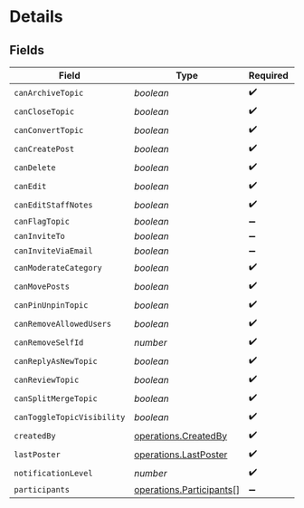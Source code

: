 # Details


## Fields

| Field                                                                       | Type                                                                        | Required                                                                    | Description                                                                 |
| --------------------------------------------------------------------------- | --------------------------------------------------------------------------- | --------------------------------------------------------------------------- | --------------------------------------------------------------------------- |
| `canArchiveTopic`                                                           | *boolean*                                                                   | :heavy_check_mark:                                                          | N/A                                                                         |
| `canCloseTopic`                                                             | *boolean*                                                                   | :heavy_check_mark:                                                          | N/A                                                                         |
| `canConvertTopic`                                                           | *boolean*                                                                   | :heavy_check_mark:                                                          | N/A                                                                         |
| `canCreatePost`                                                             | *boolean*                                                                   | :heavy_check_mark:                                                          | N/A                                                                         |
| `canDelete`                                                                 | *boolean*                                                                   | :heavy_check_mark:                                                          | N/A                                                                         |
| `canEdit`                                                                   | *boolean*                                                                   | :heavy_check_mark:                                                          | N/A                                                                         |
| `canEditStaffNotes`                                                         | *boolean*                                                                   | :heavy_check_mark:                                                          | N/A                                                                         |
| `canFlagTopic`                                                              | *boolean*                                                                   | :heavy_minus_sign:                                                          | N/A                                                                         |
| `canInviteTo`                                                               | *boolean*                                                                   | :heavy_minus_sign:                                                          | N/A                                                                         |
| `canInviteViaEmail`                                                         | *boolean*                                                                   | :heavy_minus_sign:                                                          | N/A                                                                         |
| `canModerateCategory`                                                       | *boolean*                                                                   | :heavy_check_mark:                                                          | N/A                                                                         |
| `canMovePosts`                                                              | *boolean*                                                                   | :heavy_check_mark:                                                          | N/A                                                                         |
| `canPinUnpinTopic`                                                          | *boolean*                                                                   | :heavy_check_mark:                                                          | N/A                                                                         |
| `canRemoveAllowedUsers`                                                     | *boolean*                                                                   | :heavy_check_mark:                                                          | N/A                                                                         |
| `canRemoveSelfId`                                                           | *number*                                                                    | :heavy_check_mark:                                                          | N/A                                                                         |
| `canReplyAsNewTopic`                                                        | *boolean*                                                                   | :heavy_check_mark:                                                          | N/A                                                                         |
| `canReviewTopic`                                                            | *boolean*                                                                   | :heavy_check_mark:                                                          | N/A                                                                         |
| `canSplitMergeTopic`                                                        | *boolean*                                                                   | :heavy_check_mark:                                                          | N/A                                                                         |
| `canToggleTopicVisibility`                                                  | *boolean*                                                                   | :heavy_check_mark:                                                          | N/A                                                                         |
| `createdBy`                                                                 | [operations.CreatedBy](../../../sdk/models/operations/createdby.md)         | :heavy_check_mark:                                                          | N/A                                                                         |
| `lastPoster`                                                                | [operations.LastPoster](../../../sdk/models/operations/lastposter.md)       | :heavy_check_mark:                                                          | N/A                                                                         |
| `notificationLevel`                                                         | *number*                                                                    | :heavy_check_mark:                                                          | N/A                                                                         |
| `participants`                                                              | [operations.Participants](../../../sdk/models/operations/participants.md)[] | :heavy_minus_sign:                                                          | N/A                                                                         |